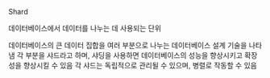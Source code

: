 Shard

데이터베이스에서 데이터를 나누는 데 사용되는 단위

데이터베이스의 큰 데이터 집합을 여러 부분으로 나누는 데이터베이스 설계 기술을 나타냄
각 부분을 샤드라고 하며, 샤딩을 사용하면 데이터베이스의 성능을 향상시키고 확장성을 향상시킬 수 있음 각 샤드는 독립적으로 관리될 수 있으며, 병렬로 작동할 수 있음